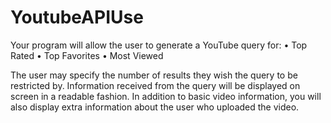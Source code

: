 # YoutubeAPIUse

Your program will allow the user to generate a YouTube query for:
• Top Rated
• Top Favorites
• Most Viewed

The user may specify the number of results they wish the query to be restricted by. Information
received from the query will be displayed on screen in a readable fashion. In addition to basic video
information, you will also display extra information about the user who uploaded the video.
